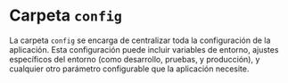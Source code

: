# Carpeta `config`

La carpeta `config` se encarga de centralizar toda la configuración de la aplicación. Esta configuración puede incluir variables de entorno, ajustes específicos del entorno (como desarrollo, pruebas, y producción), y cualquier otro parámetro configurable que la aplicación necesite.
